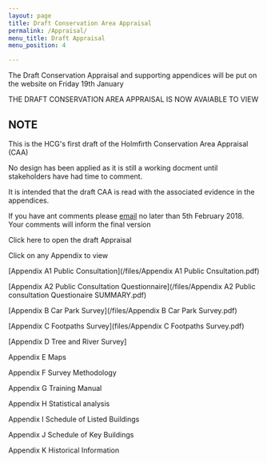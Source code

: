 ```yaml
---
layout: page
title: Draft Conservation Area Appraisal
permalink: /Appraisal/
menu_title: Draft Appraisal
menu_position: 4

---
```

The Draft Conservation Appraisal and supporting appendices will be put on the website on Friday 19th January

THE DRAFT CONSERVATION AREA APPRAISAL IS NOW AVAIABLE TO VIEW

## NOTE
This is the HCG's first draft of the Holmfirth Conservation Area Appraisal (CAA)

No design has been applied as it is still a working docment until stakeholders have had time to comment.

It is intended that the draft CAA is read with the associated evidence in the appendices.

If you have ant comments please [email](mailto:Holmfirthconservation@outlook.com) no later than 5th February 2018. Your comments will inform the final version

Click here to open the draft Appraisal

Click on any Appendix to view

[Appendix A1 Public Consultation](/files/Appendix A1 Public Cnsultation.pdf)

[Appendix A2 Public Consultation Questionnaire](/files/Appendix A2 Public consultation Questionaire SUMMARY.pdf)

[Appendix B Car Park Survey](/files/Appendix B Car Park Survey.pdf)

[Appendix C Footpaths Survey](files/Appendix C Footpaths Survey.pdf)

[Appendix D Tree and River Survey]

Appendix E Maps

Appendix F Survey Methodology

Appendix G Training Manual

Appendix H Statistical analysis

Appendix I Schedule of Listed Buildings

Appendix J Schedule of Key Buildings

Appendix K Historical Information


